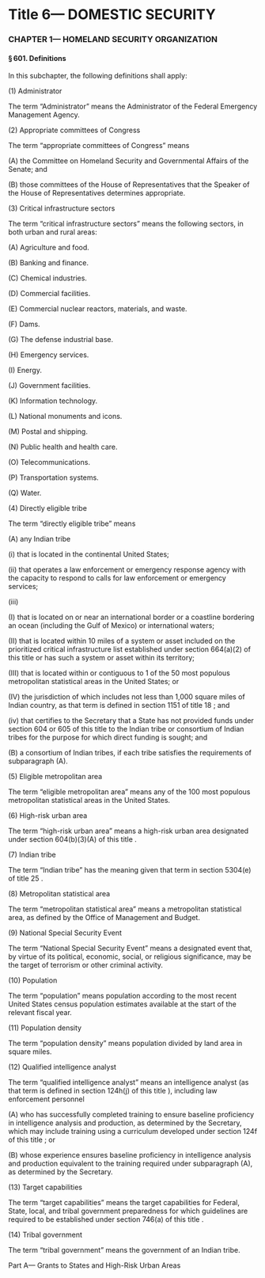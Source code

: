 
# Title 6— DOMESTIC SECURITY
### CHAPTER 1— HOMELAND SECURITY ORGANIZATION
#### § 601. Definitions

In this subchapter, the following definitions shall apply:

(1) Administrator

The term “Administrator” means the Administrator of the Federal Emergency Management Agency.

(2) Appropriate committees of Congress

The term “appropriate committees of Congress” means

(A) the Committee on Homeland Security and Governmental Affairs of the Senate; and

(B) those committees of the House of Representatives that the Speaker of the House of Representatives determines appropriate.

(3) Critical infrastructure sectors

The term “critical infrastructure sectors” means the following sectors, in both urban and rural areas:

(A) Agriculture and food.

(B) Banking and finance.

(C) Chemical industries.

(D) Commercial facilities.

(E) Commercial nuclear reactors, materials, and waste.

(F) Dams.

(G) The defense industrial base.

(H) Emergency services.

(I) Energy.

(J) Government facilities.

(K) Information technology.

(L) National monuments and icons.

(M) Postal and shipping.

(N) Public health and health care.

(O) Telecommunications.

(P) Transportation systems.

(Q) Water.

(4) Directly eligible tribe

The term “directly eligible tribe” means

(A) any Indian tribe

(i) that is located in the continental United States;

(ii) that operates a law enforcement or emergency response agency with the capacity to respond to calls for law enforcement or emergency services;

(iii)

(I) that is located on or near an international border or a coastline bordering an ocean (including the Gulf of Mexico) or international waters;

(II) that is located within 10 miles of a system or asset included on the prioritized critical infrastructure list established under section 664(a)(2) of this title or has such a system or asset within its territory;

(III) that is located within or contiguous to 1 of the 50 most populous metropolitan statistical areas in the United States; or

(IV) the jurisdiction of which includes not less than 1,000 square miles of Indian country, as that term is defined in section 1151 of title 18 ; and

(iv) that certifies to the Secretary that a State has not provided funds under section 604 or 605 of this title to the Indian tribe or consortium of Indian tribes for the purpose for which direct funding is sought; and

(B) a consortium of Indian tribes, if each tribe satisfies the requirements of subparagraph (A).

(5) Eligible metropolitan area

The term “eligible metropolitan area” means any of the 100 most populous metropolitan statistical areas in the United States.

(6) High-risk urban area

The term “high-risk urban area” means a high-risk urban area designated under section 604(b)(3)(A) of this title .

(7) Indian tribe

The term “Indian tribe” has the meaning given that term in section 5304(e) of title 25 .

(8) Metropolitan statistical area

The term “metropolitan statistical area” means a metropolitan statistical area, as defined by the Office of Management and Budget.

(9) National Special Security Event

The term “National Special Security Event” means a designated event that, by virtue of its political, economic, social, or religious significance, may be the target of terrorism or other criminal activity.

(10) Population

The term “population” means population according to the most recent United States census population estimates available at the start of the relevant fiscal year.

(11) Population density

The term “population density” means population divided by land area in square miles.

(12) Qualified intelligence analyst

The term “qualified intelligence analyst” means an intelligence analyst (as that term is defined in section 124h(j) of this title ), including law enforcement personnel

(A) who has successfully completed training to ensure baseline proficiency in intelligence analysis and production, as determined by the Secretary, which may include training using a curriculum developed under section 124f of this title ; or

(B) whose experience ensures baseline proficiency in intelligence analysis and production equivalent to the training required under subparagraph (A), as determined by the Secretary.

(13) Target capabilities

The term “target capabilities” means the target capabilities for Federal, State, local, and tribal government preparedness for which guidelines are required to be established under section 746(a) of this title .

(14) Tribal government

The term “tribal government” means the government of an Indian tribe.

Part A— Grants to States and High-Risk Urban Areas

